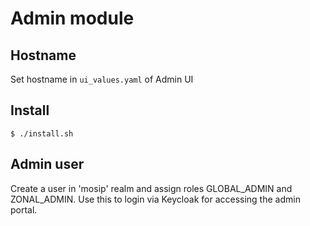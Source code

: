 # Admin module

## Hostname
Set hostname in `ui_values.yaml` of Admin UI

## Install
```
$ ./install.sh
```
## Admin user
Create a user in 'mosip' realm and assign roles GLOBAL_ADMIN and ZONAL_ADMIN. Use this to login via Keycloak for accessing the admin portal.

